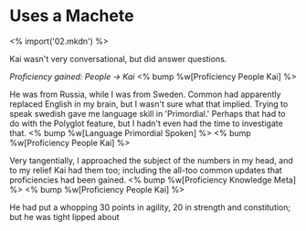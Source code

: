 # Uses a Machete

<% import('02.mkdn') %>

Kai wasn't very conversational, but did answer questions.

_Proficiency gained: People → Kai_
<% bump %w[Proficiency People Kai] %>

He was from Russia, while I was from Sweden. Common had apparently replaced
English in my brain, but I wasn't sure what that implied. Trying to speak
swedish gave me language skill in 'Primordial.' Perhaps that had to do with the Polyglot feature,
but I hadn't even had the time to investigate that.
<% bump %w[Language Primordial Spoken] %>
<% bump %w[Proficiency People Kai] %>

Very tangentially, I approached the subject of the numbers in my head, and to my
relief Kai had them too; including the all-too common updates that proficiencies had
been gained.
<% bump %w[Proficiency Knowledge Meta] %>
<% bump %w[Proficiency People Kai] %>

He had put a whopping 30 points in agility, 20 in strength and constitution;
but he was tight lipped about
